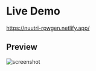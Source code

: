# Live Demo


https://nuutri-rpwgen.netlify.app/

## Preview

![screenshot](https://github.com/emmanesgana/scrimba-random-password-generator/blob/main/preview/preview.png)
